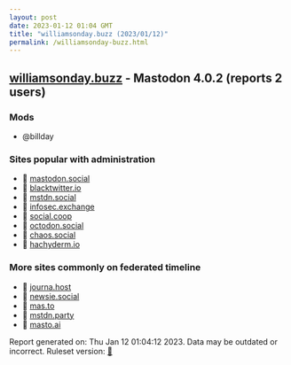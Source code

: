 ```yaml
---
layout: post
date: 2023-01-12 01:04 GMT
title: "williamsonday.buzz (2023/01/12)"
permalink: /williamsonday-buzz.html
---
```



## [williamsonday.buzz](https://williamsonday.buzz) - Mastodon 4.0.2 (reports 2 users)

### Mods
 * @billday

### Sites popular with administration

* 🐘 [mastodon.social](/mastodon-social.html)
* 🐘 [blacktwitter.io](/blacktwitter-io.html)
* 🐘 [mstdn.social](/mstdn-social.html)
* 🐘 [infosec.exchange](/infosec-exchange.html)
* 🐘 [social.coop](/social-coop.html)
* 🐘 [octodon.social](/octodon-social.html)
* 🐘 [chaos.social](/chaos-social.html)
* 🐘 [hachyderm.io](/hachyderm-io.html)

### More sites commonly on federated timeline

* 🐘 [journa.host](/journa-host.html)
* 🐘 [newsie.social](/newsie-social.html)
* 🐘 [mas.to](/mas-to.html)
* 🐘 [mstdn.party](/mstdn-party.html)
* 🐘 [masto.ai](/masto-ai.html)

Report generated on: Thu Jan 12 01:04:12 2023. Data may be outdated or incorrect.
Ruleset version: [🧁](/version-cupcake)
